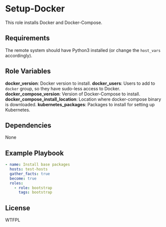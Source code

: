 Setup-Docker
=========

This role installs Docker and Docker-Compose.

Requirements
------------

The remote system should have Python3 installed (or change the `host_vars` accordingly).

Role Variables
--------------

**docker_version**: Docker version to install.
**docker_users**: Users to add to `docker` group, so they have sudo-less access to Docker.
**docker_compose_version**: Version of Docker-Compose to install.
**docker_compose_install_location**: Location where docker-compose binary is downloaded.
**kubernetes_packages**: Packages to install for setting up Kubernetes.

Dependencies
------------

None

Example Playbook
----------------

```yaml
- name: Install base packages
  hosts: test-hosts
  gather_facts: true
  become: true
  roles:
    - role: bootstrap
      tags: bootstrap
```

License
-------

WTFPL

